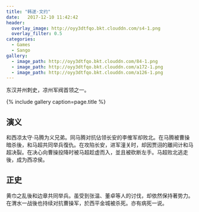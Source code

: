 ```yaml
---
title: "韩遂·文约"
date:   2017-12-10 11:42:42
header:
  overlay_image: http://oyy3dtfqo.bkt.clouddn.com/s4-1.png
  overlay_filter: 0.5
categories:
  - Games
  - Sango
gallery:
  - image_path: http://oyy3dtfqo.bkt.clouddn.com/84-1.png
  - image_path: http://oyy3dtfqo.bkt.clouddn.com/a172-1.png
  - image_path: http://oyy3dtfqo.bkt.clouddn.com/a126-1.png
---
```


东汉并州刺史，凉州军阀首领之一。

{% include gallery caption=page.title %}

## 演义

和西凉太守·马腾为义兄弟。同马腾对抗佔领长安的李傕军却败北。在马腾被曹操暗杀後，和马超共同举兵復仇。在攻陷长安，进军潼关时，却因贾诩的離间计和马超决裂。在决心向曹操投降时被马超趁虚而入，並且被砍断左手。马超败北逃走後，成为西凉侯。

## 正史

黄巾之乱後和边章共同举兵。虽受到张温、董卓等人的讨伐，却依然保持著势力。在渭水一战後也持续对抗曹操军，於西平金城被杀死。亦有病死一说。